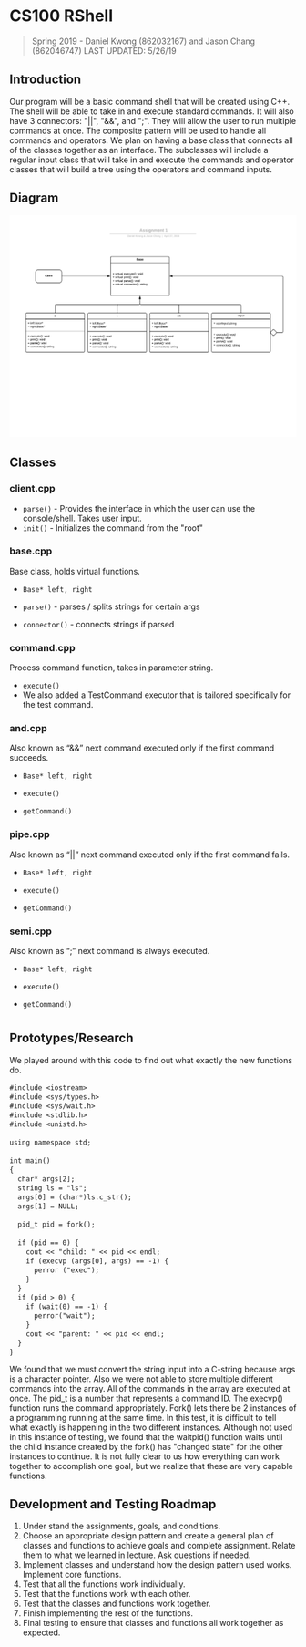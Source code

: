 # CS100 RShell
> Spring 2019 - Daniel Kwong (862032167) and Jason Chang (862046747)
> LAST UPDATED: 5/26/19

## Introduction
Our program will be a basic command shell that will be created using C++. The shell will be able to take in and execute standard commands. It will also have 3 connectors: "||", "&&", and ";". They will allow the user to run multiple commands at once. The composite pattern will be used to handle all commands and operators. We plan on having a base class that connects all of the classes together as an interface. The subclasses will include a regular input class that will take in and execute the commands and operator classes that will build a tree using the operators and command inputs.

## Diagram
![image info](./images/diagram.png)
## Classes

### client.cpp
* `parse()` - Provides the interface in which the user can use the console/shell. Takes user input.
* `init()` - Initializes the command from the "root"

### base.cpp
Base class, holds virtual functions.

* `Base* left, right`
* `parse()` - parses / splits strings for certain args

* `connector()` - connects strings if parsed

### command.cpp
Process command function, takes in parameter string.

* `execute()`
* We also added a TestCommand executor that is tailored specifically for the test command.

### and.cpp
Also known as “&&” next command executed only if the first command succeeds.

* `Base* left, right`

* `execute()`

* `getCommand()`


### pipe.cpp
Also known as “||” next command executed only if the first command fails.

* `Base* left, right`

* `execute()`

* `getCommand()`


### semi.cpp
Also known as “;” next command is always executed.

* `Base* left, right`

* `execute()`

* `getCommand()`


#


## Prototypes/Research
We played around with this code to find out what exactly the new functions do.
```
#include <iostream>
#include <sys/types.h>
#include <sys/wait.h>
#include <stdlib.h>
#include <unistd.h>

using namespace std;

int main()
{
  char* args[2];
  string ls = "ls";
  args[0] = (char*)ls.c_str();
  args[1] = NULL;

  pid_t pid = fork();

  if (pid == 0) {
    cout << "child: " << pid << endl;
    if (execvp (args[0], args) == -1) {
      perror ("exec");
    }
  }
  if (pid > 0) {
    if (wait(0) == -1) {
      perror("wait");
    }
    cout << "parent: " << pid << endl;
  }
}

```
We found that we must convert the string input into a C-string because args is a character pointer. Also we were not able to store multiple different commands into the array. All of the commands in the array are executed at once. The pid_t is a number that represents a command ID. The execvp() function runs the command appropriately. Fork() lets there be 2 instances of a programming running at the same time. In this test, it is difficult to tell what exactly is happening in the two different instances. Although not used in this instance of testing, we found that the waitpid() function waits until the child instance created by the fork() has "changed state" for the other instances to continue. It is not fully clear to us how everything can work together to accomplish one goal, but we realize that these are very capable functions.

## Development and Testing Roadmap
1. Under stand the assignments, goals, and conditions.
2. Choose an appropriate design pattern and create a general plan of classes and functions to achieve goals and complete assignment. Relate them to what we learned in lecture. Ask questions if needed.
3. Implement classes and understand how the design pattern used works. Implement core functions.
4. Test that all the functions work individually.
5. Test that the functions work with each other.
6. Test that the classes and functions work together.
7. Finish implementing the rest of the functions.
8. Final testing to ensure that classes and functions all work together as expected.
